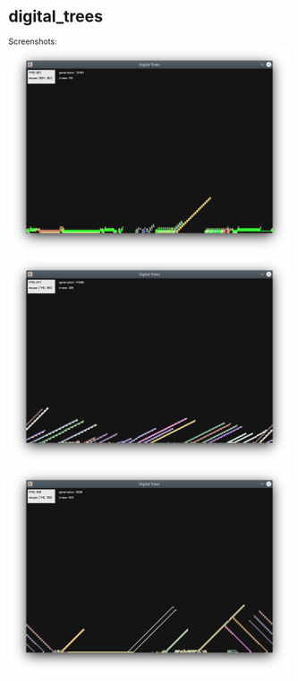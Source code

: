 # digital_trees

Screenshots:
![screenshot 1](/screenshots/1.png)
![screenshot 2](/screenshots/2.png)
![screenshot 3](/screenshots/3.png)
